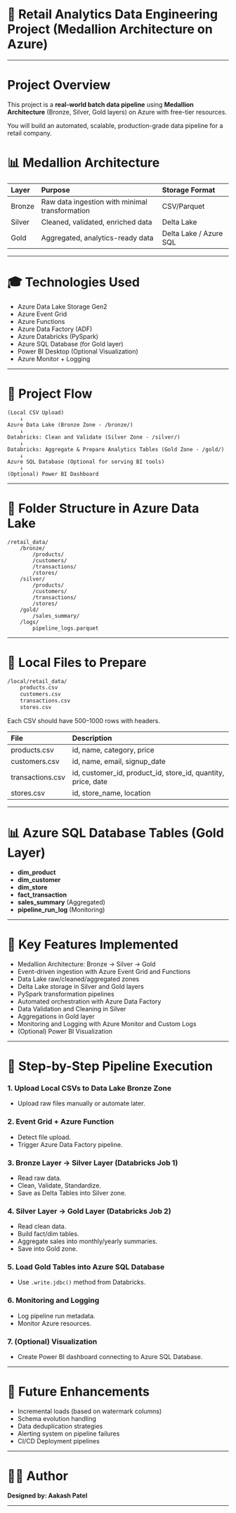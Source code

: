 # 🌟 Retail Analytics Data Engineering Project (Medallion Architecture on Azure)

---

# Project Overview
This project is a **real-world batch data pipeline** using **Medallion Architecture** (Bronze, Silver, Gold layers) on Azure with free-tier resources.

You will build an automated, scalable, production-grade data pipeline for a retail company.


# 📊 Medallion Architecture

| Layer  | Purpose | Storage Format |
|:------ |:--------|:---------------|
| Bronze | Raw data ingestion with minimal transformation | CSV/Parquet |
| Silver | Cleaned, validated, enriched data | Delta Lake |
| Gold   | Aggregated, analytics-ready data | Delta Lake / Azure SQL |

---

# 🎓 Technologies Used

- Azure Data Lake Storage Gen2
- Azure Event Grid
- Azure Functions
- Azure Data Factory (ADF)
- Azure Databricks (PySpark)
- Azure SQL Database (for Gold layer)
- Power BI Desktop (Optional Visualization)
- Azure Monitor + Logging

---

# 📁 Project Flow

```
(Local CSV Upload)
    ↓
Azure Data Lake (Bronze Zone - /bronze/)
    ↓
Databricks: Clean and Validate (Silver Zone - /silver/)
    ↓
Databricks: Aggregate & Prepare Analytics Tables (Gold Zone - /gold/)
    ↓
Azure SQL Database (Optional for serving BI tools)
    ↓
(Optional) Power BI Dashboard
```

---

# 📂 Folder Structure in Azure Data Lake

```
/retail_data/
    /bronze/
        /products/
        /customers/
        /transactions/
        /stores/
    /silver/
        /products/
        /customers/
        /transactions/
        /stores/
    /gold/
        /sales_summary/
    /logs/
        pipeline_logs.parquet
```

---

# 💼 Local Files to Prepare

```bash
/local/retail_data/
    products.csv
    customers.csv
    transactions.csv
    stores.csv
```

Each CSV should have 500–1000 rows with headers.

| File | Description |
|:-----|:------------|
| products.csv | id, name, category, price |
| customers.csv | id, name, email, signup_date |
| transactions.csv | id, customer_id, product_id, store_id, quantity, price, date |
| stores.csv | id, store_name, location |


---

# 📊 Azure SQL Database Tables (Gold Layer)

- **dim_product**
- **dim_customer**
- **dim_store**
- **fact_transaction**
- **sales_summary** (Aggregated)
- **pipeline_run_log** (Monitoring)


---

# 💚 Key Features Implemented

- Medallion Architecture: Bronze -> Silver -> Gold
- Event-driven ingestion with Azure Event Grid and Functions
- Data Lake raw/cleaned/aggregated zones
- Delta Lake storage in Silver and Gold layers
- PySpark transformation pipelines
- Automated orchestration with Azure Data Factory
- Data Validation and Cleaning in Silver
- Aggregations in Gold layer
- Monitoring and Logging with Azure Monitor and Custom Logs
- (Optional) Power BI Visualization


---

# 📌 Step-by-Step Pipeline Execution

### 1. Upload Local CSVs to Data Lake Bronze Zone
- Upload raw files manually or automate later.

### 2. Event Grid + Azure Function
- Detect file upload.
- Trigger Azure Data Factory pipeline.

### 3. Bronze Layer -> Silver Layer (Databricks Job 1)
- Read raw data.
- Clean, Validate, Standardize.
- Save as Delta Tables into Silver zone.

### 4. Silver Layer -> Gold Layer (Databricks Job 2)
- Read clean data.
- Build fact/dim tables.
- Aggregate sales into monthly/yearly summaries.
- Save into Gold zone.

### 5. Load Gold Tables into Azure SQL Database
- Use `.write.jdbc()` method from Databricks.

### 6. Monitoring and Logging
- Log pipeline run metadata.
- Monitor Azure resources.

### 7. (Optional) Visualization
- Create Power BI dashboard connecting to Azure SQL Database.


---

# 🎯 Future Enhancements

- Incremental loads (based on watermark columns)
- Schema evolution handling
- Data deduplication strategies
- Alerting system on pipeline failures
- CI/CD Deployment pipelines


---

# 👨‍💻 Author

**Designed by: Aakash Patel**

---




